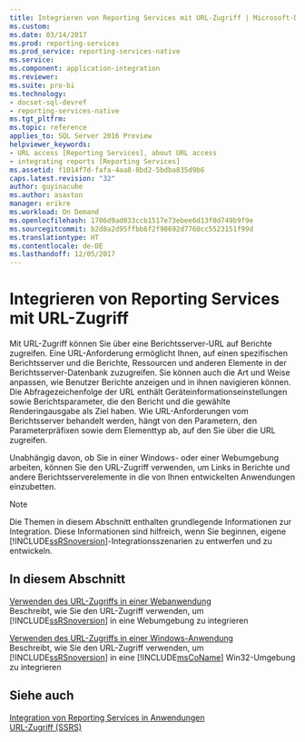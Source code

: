 ```yaml
---
title: Integrieren von Reporting Services mit URL-Zugriff | Microsoft-Dokumentation
ms.custom: 
ms.date: 03/14/2017
ms.prod: reporting-services
ms.prod_service: reporting-services-native
ms.service: 
ms.component: application-integration
ms.reviewer: 
ms.suite: pro-bi
ms.technology:
- docset-sql-devref
- reporting-services-native
ms.tgt_pltfrm: 
ms.topic: reference
applies_to: SQL Server 2016 Preview
helpviewer_keywords:
- URL access [Reporting Services], about URL access
- integrating reports [Reporting Services]
ms.assetid: f1014f7d-fafa-4aa8-8bd2-5bdba835d9b6
caps.latest.revision: "32"
author: guyinacube
ms.author: asaxton
manager: erikre
ms.workload: On Demand
ms.openlocfilehash: 1706d9ad033ccb1517e73ebee6d13f0d749b9f9e
ms.sourcegitcommit: b2d8a2d95ffbb6f2f98692d7760cc5523151f99d
ms.translationtype: HT
ms.contentlocale: de-DE
ms.lasthandoff: 12/05/2017
---
```

# <a name="integrating-reporting-services-using-url-access"></a>Integrieren von Reporting Services mit URL-Zugriff
  Mit URL-Zugriff können Sie über eine Berichtsserver-URL auf Berichte zugreifen. Eine URL-Anforderung ermöglicht Ihnen, auf einen spezifischen Berichtsserver und die Berichte, Ressourcen und anderen Elemente in der Berichtsserver-Datenbank zuzugreifen. Sie können auch die Art und Weise anpassen, wie Benutzer Berichte anzeigen und in ihnen navigieren können. Die Abfragezeichenfolge der URL enthält Geräteinformationseinstellungen sowie Berichtsparameter, die den Bericht und die gewählte Renderingausgabe als Ziel haben. Wie URL-Anforderungen vom Berichtsserver behandelt werden, hängt von den Parametern, den Parameterpräfixen sowie dem Elementtyp ab, auf den Sie über die URL zugreifen.  
  
 Unabhängig davon, ob Sie in einer Windows- oder einer Webumgebung arbeiten, können Sie den URL-Zugriff verwenden, um Links in Berichte und andere Berichtsserverelemente in die von Ihnen entwickelten Anwendungen einzubetten.  
  
> [!NOTE]  
>  Die Themen in diesem Abschnitt enthalten grundlegende Informationen zur Integration. Diese Informationen sind hilfreich, wenn Sie beginnen, eigene [!INCLUDE[ssRSnoversion](../../includes/ssrsnoversion-md.md)]-Integrationsszenarien zu entwerfen und zu entwickeln.  
  
## <a name="in-this-section"></a>In diesem Abschnitt  
 [Verwenden des URL-Zugriffs in einer Webanwendung](../../reporting-services/application-integration/integrating-reporting-services-using-url-access-web-application.md)  
 Beschreibt, wie Sie den URL-Zugriff verwenden, um [!INCLUDE[ssRSnoversion](../../includes/ssrsnoversion-md.md)] in eine Webumgebung zu integrieren  
  
 [Verwenden des URL-Zugriffs in einer Windows-Anwendung](../../reporting-services/application-integration/integrating-reporting-services-using-url-access-windows-application.md)  
 Beschreibt, wie Sie den URL-Zugriff verwenden, um [!INCLUDE[ssRSnoversion](../../includes/ssrsnoversion-md.md)] in eine [!INCLUDE[msCoName](../../includes/msconame-md.md)] Win32-Umgebung zu integrieren  
  
## <a name="see-also"></a>Siehe auch  
 [Integration von Reporting Services in Anwendungen](../../reporting-services/application-integration/integrating-reporting-services-into-applications.md)   
 [URL-Zugriff (SSRS)](../../reporting-services/url-access-ssrs.md)  
  
  
